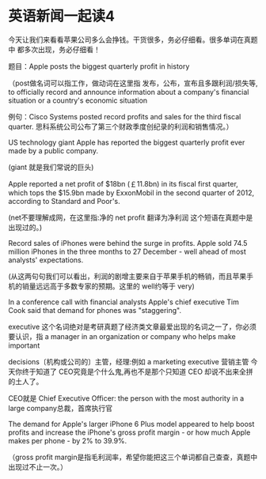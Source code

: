 # 英语新闻一起读4

今天让我们来看看苹果公司多么会挣钱。干货很多，务必仔细看。很多单词在真题中 都多次出现，务必仔细看！

题目：Apple posts the biggest quarterly profit in history

（post做名词可以指工作，做动词在这里指 发布，公布，宣布且多跟利润/损失等, to officially record and announce information about a company's financial situation or a country's economic situation

例句：Cisco Systems posted record profits and sales for the third fiscal quarter. 思科系统公司公布了第三个财政季度创纪录的利润和销售情况。）

US technology giant Apple has reported the biggest quarterly profit ever made by a public company.

\(giant 就是我们常说的巨头\)

Apple reported a net profit of $18bn \(￡11.8bn\) in its fiscal first quarter, which tops the $15.9bn made by ExxonMobil in the second quarter of 2012, according to Standard and Poor's.

\(net不要理解成网，在这里指:净的 net profit 翻译为净利润 这个短语在真题中是出现过的。\)

Record sales of iPhones were behind the surge in profits. Apple sold 74.5 million iPhones in the three months to 27 December - well ahead of most analysts' expectations.

\(从这两句句我们可以看出，利润的剧增主要来自于苹果手机的畅销，而且苹果手机的销量远远高于多数专家的预期。这里的 well约等于 very\)

In a conference call with financial analysts Apple's chief executive Tim Cook said that demand for phones was "staggering".

executive 这个名词绝对是考研真题了经济类文章最爱出现的名词之一了，你必须要认识，指 a manager in an organization or company who helps make important

decisions〔机构或公司的〕主管，经理:例如 a marketing executive 营销主管 今天你终于知道了 CEO究竟是个什么鬼,再也不是那个只知道 CEO 却说不出来全拼的土人了。

CEO就是 Chief Executive Officer: the person with the most authority in a large company总裁，首席执行官

The demand for Apple's larger iPhone 6 Plus model appeared to help boost profits and increase the iPhone's gross profit margin - or how much Apple makes per phone - by 2% to 39.9%.

（gross profit margin是指毛利润率，希望你能把这三个单词都自己查查，真题中出现过不止一次。）

